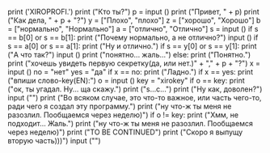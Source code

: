 print ('XIROPROFI.')
print ("Кто ты?")
p = input ()
print ("Привет, " + p)
print ("Как дела, " + p + "?")
y = ["Плохо", "плохо"]
z = ["хорошо", "Хорошо"]
b = ["нормально", "Нормально"]
a = ["отлично", "Отлично"]
s = input ()
if s == b[0] or s == b[1]:
    print ("Почему нормально, а не отлично?")
    input ()
if s == a[0] or s == a[1]:
    print ("Ну и отлично.")
if s == y[0] or s == y[1]:
    print ("А что так?")
    input ()
    print ("понятно... жаль...")
else:
    print ("Понятно.")
print ("хочешь увидеть первую секретку(да, или нет.)" + "," + p + "?")
x = input ()
no = "нет"
yes = "да"
if x == no:
    print ("Ладно.")
if x == yes:
    print ("впиши слово-key(EN):")
    o = input ()
    key = "xirokey"
    if o == key:
        print ("ок, ты угадал. Ну... ща скажу.")
        print ("s...c...")
        print ("Ну как, доволен?")
        input ("")
        print ("Во всяком случае, это что-то важное, или часть чего-то, ради чего я создал эту программу.")
        print ("ну что-ж ты меня не разозлил. Пообщаемся через неделю)")
    if o != key:
        print ("Хмм, не подходит... Жаль.")
        print ("ну что-ж ты меня не разозлил. Пообщаемся через неделю)")
print ("TO BE CONTINUED")
print ("Скоро я выпущу вторую часть)))")
input ("")
